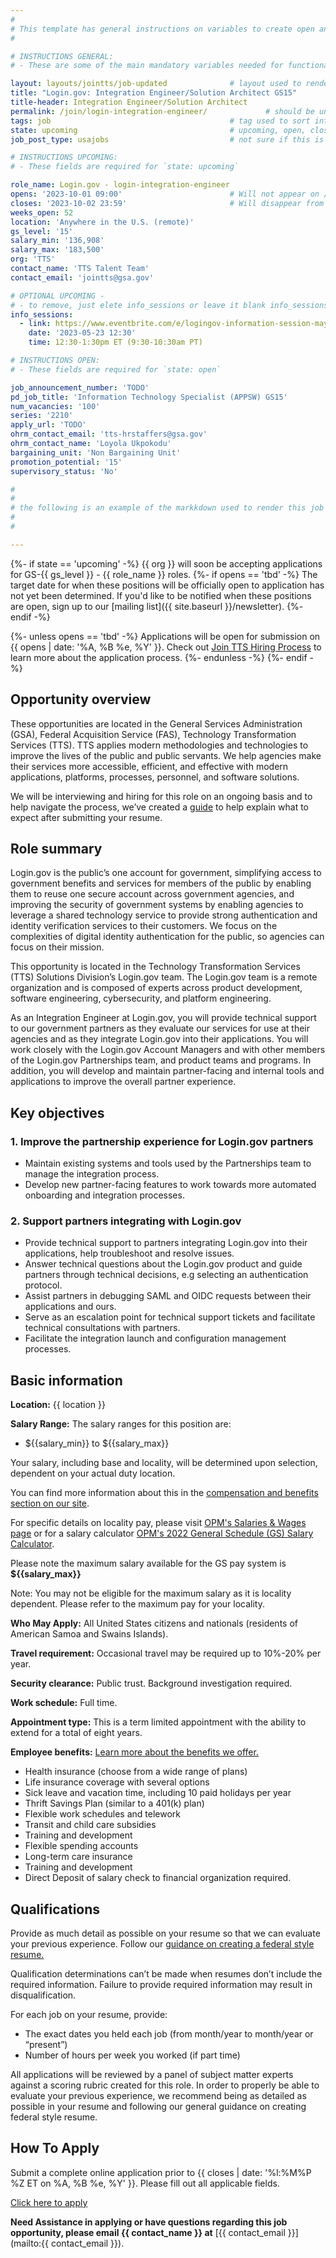 ```yaml
---
#
# This template has general instructions on variables to create open and upcoming jobs
#

# INSTRUCTIONS GENERAL:
# - These are some of the main mandatory variables needed for functionality.

layout: layouts/jointts/job-updated              # layout used to render job information
title: "Login.gov: Integration Engineer/Solution Architect GS15"
title-header: Integration Engineer/Solution Architect
permalink: /join/login-integration-engineer/             # should be unique /join/<unique-value>
tags: job                                        # tag used to sort into job collection
state: upcoming                                  # upcoming, open, closed | template = excluded
job_post_type: usajobs                           # not sure if this is used anymore?

# INSTRUCTIONS UPCOMING: 
# - These fields are required for `state: upcoming`

role_name: Login.gov - login-integration-engineer                         # name of role
opens: '2023-10-01 09:00'                        # Will not appear on /join until
closes: '2023-10-02 23:59'                       # Will disappear from /join 
weeks_open: 52
location: 'Anywhere in the U.S. (remote)'
gs_level: '15'
salary_min: '136,908'
salary_max: '183,500'
org: 'TTS'
contact_name: 'TTS Talent Team'
contact_email: 'jointts@gsa.gov'

# OPTIONAL UPCOMING -
# - to remove, just elete info_sessions or leave it blank info_sessions:
info_sessions:                             
  - link: https://www.eventbrite.com/e/logingov-information-session-may-23-2023-1230-pm-et-tickets-637360350967
    date: '2023-05-23 12:30'
    time: 12:30-1:30pm ET (9:30-10:30am PT)

# INSTRUCTIONS OPEN: 
# - These fields are required for `state: open`

job_announcement_number: 'TODO'
pd_job_title: 'Information Technology Specialist (APPSW) GS15'
num_vacancies: '100'
series: '2210'
apply_url: 'TODO'
ohrm_contact_email: 'tts-hrstaffers@gsa.gov'
ohrm_contact_name: 'Loyola Ukpokodu'
bargaining_unit: 'Non Bargaining Unit'
promotion_potential: '15'
supervisory_status: 'No'

#
#
# the following is an example of the markkdown used to render this job's page (at the permalink)
#
#

---
```


{%- if state == 'upcoming' -%}
  {{ org }} will soon be accepting applications for GS-{{ gs_level }} - {{ role_name }} roles.
  {%- if opens == 'tbd' -%} The target date for when these positions will be officially open to application has not yet been determined. If you'd like to be
  notified when these positions are open, sign up to our [mailing list]({{ site.baseurl }}/newsletter).
  {%- endif -%}

  {%- unless opens == 'tbd' -%}
  Applications will be open for submission on {{ opens | date: '%A, %B %e, %Y' }}. Check out [Join TTS Hiring Process]({{site.baseurl}}/hiring-process/) to
  learn more about the application process.
  {%- endunless -%}
{%- endif -%}

## Opportunity overview

These opportunities are located in the General Services Administration (GSA), Federal Acquisition Service (FAS), Technology Transformation Services (TTS). TTS applies modern methodologies and technologies to improve the lives of the public and public servants. We help agencies make their services more accessible, efficient, and effective with modern applications, platforms, processes, personnel, and software solutions.

We will be interviewing and hiring for this role on an ongoing basis and to help navigate the process, we’ve created a [guide](https://join.tts.gsa.gov/rolling-hiring/) to help explain what to expect after submitting your resume.

## Role summary

Login.gov is the public’s one account for government, simplifying access to government benefits and services for members of the public by enabling them to reuse one secure account across government agencies, and improving the security of government systems by enabling agencies to leverage a shared technology service to provide strong authentication and identity verification services to their customers. We focus on the complexities of digital identity authentication for the public, so agencies can focus on their mission.

This opportunity is located in the Technology Transformation Services (TTS) Solutions Division’s Login.gov team. The Login.gov team is a remote organization and is composed of experts across product development, software engineering, cybersecurity, and platform engineering.

As an Integration Engineer at Login.gov, you will provide technical support to our government partners as they evaluate our services for use at their agencies and as they integrate Login.gov into their applications. You will work closely with the Login.gov Account Managers and with other members of the Login.gov Partnerships team, and product teams and programs. In addition, you will develop and maintain partner-facing and internal tools and applications to improve the overall partner experience.


## Key objectives

### 1. Improve the partnership experience for Login.gov partners
- Maintain existing systems and tools used by the Partnerships team to manage the integration process.
- Develop new partner-facing features to work towards more automated onboarding and integration processes.
### 2.  Support partners integrating with Login.gov
- Provide technical support to partners integrating Login.gov into their applications, help troubleshoot and resolve issues.
- Answer technical questions about the Login.gov product and guide partners through technical decisions, e.g selecting an authentication protocol.
- Assist partners in debugging SAML and OIDC requests between their applications and ours. 
- Serve as an escalation point for technical support tickets and facilitate technical consultations with partners.
- Facilitate the integration launch and configuration management processes.


## Basic information

**Location:**
{{ location }}

**Salary Range:**
The salary ranges for this position are:
- ${{salary_min}} to ${{salary_max}}

Your salary, including base and locality, will be determined upon selection, dependent on your actual duty location.

You can find more information about this in the [compensation and benefits section on our site](https://join.tts.gsa.gov/compensation-and-benefits/).

For specific details on locality pay, please visit [OPM's Salaries & Wages page](https://www.opm.gov/policy-data-oversight/pay-leave/salaries-wages/) or for a
salary calculator [OPM's 2022 General Schedule (GS) Salary Calculator](https://www.opm.gov/policy-data-oversight/pay-leave/salaries-wages/2022/general-schedule-gs-salary-calculator/).

Please note the maximum salary available for the GS pay system is **${{salary_max}}**

Note: You may not be eligible for the maximum salary as it is locality dependent. Please refer to the maximum pay for your locality.

**Who May Apply:**
All United States citizens and nationals (residents of American Samoa and Swains Islands).

**Travel requirement:**
Occasional travel may be required up to 10%-20% per year.

**Security clearance:**
Public trust. Background investigation required.

**Work schedule:**
Full time.

**Appointment type:**
This is a term limited appointment with the ability to extend for a total of eight years.

**Employee benefits:**
[Learn more about the benefits we offer.](https://join.tts.gsa.gov/compensation-and-benefits/)
  - Health insurance (choose from a wide range of plans)
  - Life insurance coverage with several options
  - Sick leave and vacation time, including 10 paid holidays per year
  - Thrift Savings Plan (similar to a 401(k) plan)
  - Flexible work schedules and telework
  - Transit and child care subsidies
  - Training and development
  - Flexible spending accounts
  - Long-term care insurance
  - Training and development
  - Direct Deposit of salary check to financial organization required.

## Qualifications

Provide as much detail as possible on your resume so that we can evaluate your previous experience. Follow our [guidance on creating a federal style resume.](https://join.tts.gsa.gov/resume/)

Qualification determinations can’t be made when resumes don’t include the required information. Failure to provide required information may result in disqualification.

For each job on your resume, provide:
- The exact dates you held each job (from month/year to month/year or “present”)
- Number of hours per week you worked (if part time)

All applications will be reviewed by a panel of subject matter experts against a scoring rubric created for this role. In order to properly be able to evaluate your previous experience, we recommend being as detailed as possible in your resume and following our general guidance on creating federal style resume.


## How To Apply

Submit a complete online application prior to {{ closes | date: '%l:%M%P %Z ET on %A, %B %e, %Y' }}. Please fill out all applicable fields.

<section class="usa-grid-full">
  <a class="usa-button usa-button-secondary" href="{{ apply_url }}">Click here to apply</a>
</section>

**Need Assistance in applying or have questions regarding this job opportunity, please email {{ contact_name }} at** [{{ contact_email }}](mailto:{{ contact_email }}).
